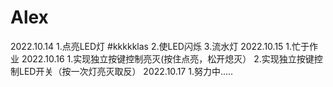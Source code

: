 # Alex
2022.10.14
1.点亮LED灯
#kkkkklas
2.使LED闪烁
3.流水灯
2022.10.15
1.忙于作业
2022.10.16
1.实现独立按键控制亮灭(按住点亮，松开熄灭）
2.实现独立按键控制LED开关（按一次灯亮灭取反）
2022.10.17
1.努力中.....
